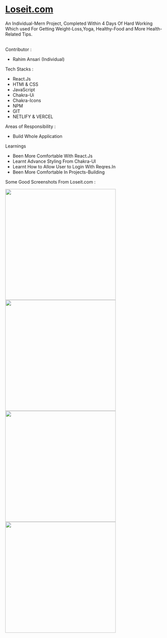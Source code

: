 <h1><a href="https://csb-ldmrix.netlify.app/" target="_blank">Loseit.com</a></h1>
An Individual-Mern Project, Completed Within 4 Days Of Hard Working Which used For Getting Weight-Loss,Yoga, Healthy-Food and More Health-Related Tips.
<br />
<br />
<p>Contributor :</p>
<ul><li>Rahim Ansari (Individual)</li></ul>

<p>Tech Stacks :</p>
<ul>
  <li>React.Js</li>
  <li>HTMl & CSS</li>
  <li>JavaScript</li>
  <li>Chakra-Ui</li>
  <li>Chakra-Icons</li>
  <li>NPM</li>
  <li>GIT</li>
  <li>NETLIFY & VERCEL</li>
</ul>

<p>Areas of Responsibility :</p>
<ul><li>Build Whole Application</li></ul>

<p>Learnings</p>
<ul>
  <li>Been More Comfortable With React.Js</li>
  <li>Learnt Advance Styling From Chakra-UI</li>
  <li>Learnt How to Allow User to Login With Reqres.In</li>
  <li>Been More Comfortable In Projects-Building</li>
  
</ul>

<p>Some  Good Screenshots From Loseit.com : </p>
<img width="350px" src="https://lh3.googleusercontent.com/4ou6J4P7-fgdC31sXHLwtYA7Mf2-Ao5E1cM8CoHh7Au_FWlZUj1lVNUmSV15O-208yo" />
<img width="350px" src="https://play-lh.googleusercontent.com/m3Xpupw6YiyARKoEJOSia02T99XHOcZsyi4OOG8w_XnzmhCE5iWo_j4A0W-a3-0Z0Uc" />
<img width="350px" src="https://consumerscompare.org/wp-content/uploads/2019/05/lose-it-app-1024x576.jpg" />
<img width="350px" src="https://assets.loseit.com/website/corporate/loseit.com_image_1000x779.png" />

